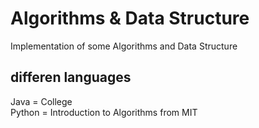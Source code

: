 ﻿# Algorithms & Data Structure

Implementation of some Algorithms and Data Structure

## differen languages

Java = College<br>
Python = Introduction to Algorithms from MIT<br>
